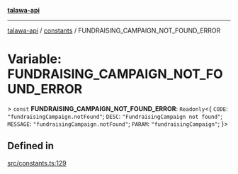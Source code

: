 [**talawa-api**](../../README.md)

***

[talawa-api](../../modules.md) / [constants](../README.md) / FUNDRAISING\_CAMPAIGN\_NOT\_FOUND\_ERROR

# Variable: FUNDRAISING\_CAMPAIGN\_NOT\_FOUND\_ERROR

\> `const` **FUNDRAISING\_CAMPAIGN\_NOT\_FOUND\_ERROR**: `Readonly`\<\{ `CODE`: `"fundraisingCampaign.notFound"`; `DESC`: `"FundraisingCampaign not found"`; `MESSAGE`: `"fundraisingCampaign.notFound"`; `PARAM`: `"fundraisingCampaign"`; \}\>

## Defined in

[src/constants.ts:129](https://github.com/PalisadoesFoundation/talawa-api/blob/3a5276aff43f5de4f7fab3ec9683a420dcdc7a06/src/constants.ts#L129)
